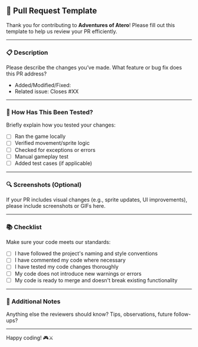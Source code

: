 ## 🚀 Pull Request Template

Thank you for contributing to **Adventures of Atero**! Please fill out this template to help us review your PR efficiently.

---

### 📋 Description

Please describe the changes you’ve made. What feature or bug fix does this PR address?

- Added/Modified/Fixed: <!-- e.g., Refactored Player movement logic -->
- Related issue: Closes #XX <!-- Link issue if applicable -->

---

### 🧪 How Has This Been Tested?

Briefly explain how you tested your changes:

- [ ] Ran the game locally
- [ ] Verified movement/sprite logic
- [ ] Checked for exceptions or errors
- [ ] Manual gameplay test
- [ ] Added test cases (if applicable)

---

### 🔍 Screenshots (Optional)

If your PR includes visual changes (e.g., sprite updates, UI improvements), please include screenshots or GIFs here.

---

### 📚 Checklist

Make sure your code meets our standards:

- [ ] I have followed the project's naming and style conventions
- [ ] I have commented my code where necessary
- [ ] I have tested my code changes thoroughly
- [ ] My code does not introduce new warnings or errors
- [ ] My code is ready to merge and doesn't break existing functionality

---

### 🙋 Additional Notes

Anything else the reviewers should know? Tips, observations, future follow-ups?

---

Happy coding! 🎮⚔️  